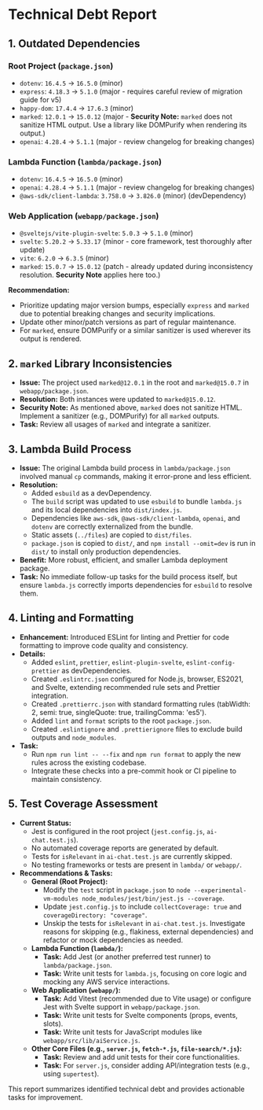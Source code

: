 # Technical Debt Report

## 1. Outdated Dependencies

### Root Project (`package.json`)
- `dotenv`: `16.4.5` -> `16.5.0` (minor)
- `express`: `4.18.3` -> `5.1.0` (major - requires careful review of migration guide for v5)
- `happy-dom`: `17.4.4` -> `17.6.3` (minor)
- `marked`: `12.0.1` -> `15.0.12` (major - **Security Note:** `marked` does not sanitize HTML output. Use a library like DOMPurify when rendering its output.)
- `openai`: `4.28.4` -> `5.1.1` (major - review changelog for breaking changes)

### Lambda Function (`lambda/package.json`)
- `dotenv`: `16.4.5` -> `16.5.0` (minor)
- `openai`: `4.28.4` -> `5.1.1` (major - review changelog for breaking changes)
- `@aws-sdk/client-lambda`: `3.758.0` -> `3.826.0` (minor) (devDependency)

### Web Application (`webapp/package.json`)
- `@sveltejs/vite-plugin-svelte`: `5.0.3` -> `5.1.0` (minor)
- `svelte`: `5.20.2` -> `5.33.17` (minor - core framework, test thoroughly after update)
- `vite`: `6.2.0` -> `6.3.5` (minor)
- `marked`: `15.0.7` -> `15.0.12` (patch - already updated during inconsistency resolution. **Security Note** applies here too.)

**Recommendation:**
- Prioritize updating major version bumps, especially `express` and `marked` due to potential breaking changes and security implications.
- Update other minor/patch versions as part of regular maintenance.
- For `marked`, ensure DOMPurify or a similar sanitizer is used wherever its output is rendered.

## 2. `marked` Library Inconsistencies

- **Issue:** The project used `marked@12.0.1` in the root and `marked@15.0.7` in `webapp/package.json`.
- **Resolution:** Both instances were updated to `marked@15.0.12`.
- **Security Note:** As mentioned above, `marked` does not sanitize HTML. Implement a sanitizer (e.g., DOMPurify) for all `marked` outputs.
- **Task:** Review all usages of `marked` and integrate a sanitizer.

## 3. Lambda Build Process

- **Issue:** The original Lambda build process in `lambda/package.json` involved manual `cp` commands, making it error-prone and less efficient.
- **Resolution:**
    - Added `esbuild` as a devDependency.
    - The `build` script was updated to use `esbuild` to bundle `lambda.js` and its local dependencies into `dist/index.js`.
    - Dependencies like `aws-sdk`, `@aws-sdk/client-lambda`, `openai`, and `dotenv` are correctly externalized from the bundle.
    - Static assets (`../files`) are copied to `dist/files`.
    - `package.json` is copied to `dist/`, and `npm install --omit=dev` is run in `dist/` to install only production dependencies.
- **Benefit:** More robust, efficient, and smaller Lambda deployment package.
- **Task:** No immediate follow-up tasks for the build process itself, but ensure `lambda.js` correctly imports dependencies for `esbuild` to resolve them.

## 4. Linting and Formatting

- **Enhancement:** Introduced ESLint for linting and Prettier for code formatting to improve code quality and consistency.
- **Details:**
    - Added `eslint`, `prettier`, `eslint-plugin-svelte`, `eslint-config-prettier` as devDependencies.
    - Created `.eslintrc.json` configured for Node.js, browser, ES2021, and Svelte, extending recommended rule sets and Prettier integration.
    - Created `.prettierrc.json` with standard formatting rules (tabWidth: 2, semi: true, singleQuote: true, trailingComma: 'es5').
    - Added `lint` and `format` scripts to the root `package.json`.
    - Created `.eslintignore` and `.prettierignore` files to exclude build outputs and `node_modules`.
- **Task:**
    - Run `npm run lint -- --fix` and `npm run format` to apply the new rules across the existing codebase.
    - Integrate these checks into a pre-commit hook or CI pipeline to maintain consistency.

## 5. Test Coverage Assessment

- **Current Status:**
    - Jest is configured in the root project (`jest.config.js`, `ai-chat.test.js`).
    - No automated coverage reports are generated by default.
    - Tests for `isRelevant` in `ai-chat.test.js` are currently skipped.
    - No testing frameworks or tests are present in `lambda/` or `webapp/`.
- **Recommendations & Tasks:**
    - **General (Root Project):**
        - Modify the `test` script in `package.json` to `node --experimental-vm-modules node_modules/jest/bin/jest.js --coverage`.
        - Update `jest.config.js` to include `collectCoverage: true` and `coverageDirectory: "coverage"`.
        - Unskip the tests for `isRelevant` in `ai-chat.test.js`. Investigate reasons for skipping (e.g., flakiness, external dependencies) and refactor or mock dependencies as needed.
    - **Lambda Function (`lambda/`):**
        - **Task:** Add Jest (or another preferred test runner) to `lambda/package.json`.
        - **Task:** Write unit tests for `lambda.js`, focusing on core logic and mocking any AWS service interactions.
    - **Web Application (`webapp/`):**
        - **Task:** Add Vitest (recommended due to Vite usage) or configure Jest with Svelte support in `webapp/package.json`.
        - **Task:** Write unit tests for Svelte components (props, events, slots).
        - **Task:** Write unit tests for JavaScript modules like `webapp/src/lib/aiService.js`.
    - **Other Core Files (e.g., `server.js`, `fetch-*.js`, `file-search/*.js`):**
        - **Task:** Review and add unit tests for their core functionalities.
        - **Task:** For `server.js`, consider adding API/integration tests (e.g., using `supertest`).

This report summarizes identified technical debt and provides actionable tasks for improvement.
